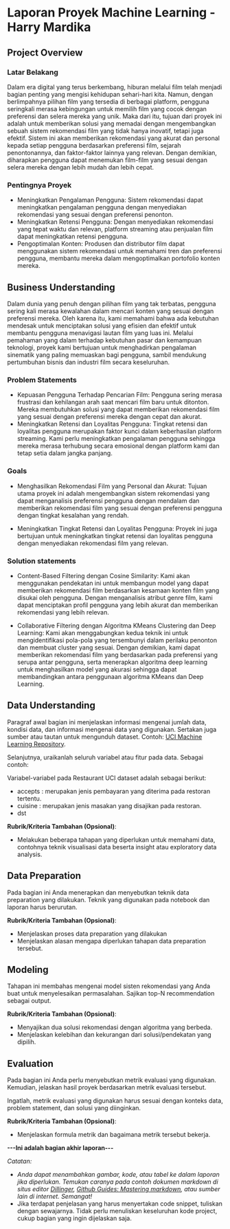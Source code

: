 # Laporan Proyek Machine Learning - Harry Mardika

## Project Overview

### Latar Belakang
Dalam era digital yang terus berkembang, hiburan melalui film telah menjadi bagian penting yang mengisi kehidupan sehari-hari kita. Namun, dengan berlimpahnya pilihan film yang tersedia di berbagai platform, pengguna seringkali merasa kebingungan untuk memilih film yang cocok dengan preferensi dan selera mereka yang unik. Maka dari itu, tujuan dari proyek ini adalah untuk memberikan solusi yang memadai dengan mengembangkan sebuah sistem rekomendasi film yang tidak hanya inovatif, tetapi juga efektif. Sistem ini akan memberikan rekomendasi yang akurat dan personal kepada setiap pengguna berdasarkan preferensi film, sejarah penontonannya, dan faktor-faktor lainnya yang relevan. Dengan demikian, diharapkan pengguna dapat menemukan film-film yang sesuai dengan selera mereka dengan lebih mudah dan lebih cepat.

### Pentingnya Proyek
- Meningkatkan Pengalaman Pengguna: Sistem rekomendasi dapat meningkatkan pengalaman pengguna dengan menyediakan rekomendasi yang sesuai dengan preferensi penonton.
- Meningkatkan Retensi Pengguna: Dengan menyediakan rekomendasi yang tepat waktu dan relevan, platform streaming atau penjualan film dapat meningkatkan retensi pengguna.
- Pengoptimalan Konten: Produsen dan distributor film dapat menggunakan sistem rekomendasi untuk memahami tren dan preferensi pengguna, membantu mereka dalam mengoptimalkan portofolio konten mereka.

## Business Understanding
Dalam dunia yang penuh dengan pilihan film yang tak terbatas, pengguna sering kali merasa kewalahan dalam mencari konten yang sesuai dengan preferensi mereka. Oleh karena itu, kami memahami bahwa ada kebutuhan mendesak untuk menciptakan solusi yang efisien dan efektif untuk membantu pengguna menavigasi lautan film yang luas ini. Melalui pemahaman yang dalam terhadap kebutuhan pasar dan kemampuan teknologi, proyek kami bertujuan untuk menghadirkan pengalaman sinematik yang paling memuaskan bagi pengguna, sambil mendukung pertumbuhan bisnis dan industri film secara keseluruhan.

### Problem Statements
- Kepuasan Pengguna Terhadap Pencarian Film: Pengguna sering merasa frustrasi dan kehilangan arah saat mencari film baru untuk ditonton. Mereka membutuhkan solusi yang dapat memberikan rekomendasi film yang sesuai dengan preferensi mereka dengan cepat dan akurat.
- Meningkatkan Retensi dan Loyalitas Pengguna: Tingkat retensi dan loyalitas pengguna merupakan faktor kunci dalam keberhasilan platform streaming. Kami perlu meningkatkan pengalaman pengguna sehingga mereka merasa terhubung secara emosional dengan platform kami dan tetap setia dalam jangka panjang.

### Goals
- Menghasilkan Rekomendasi Film yang Personal dan Akurat: Tujuan utama proyek ini adalah mengembangkan sistem rekomendasi yang dapat menganalisis preferensi pengguna dengan mendalam dan memberikan rekomendasi film yang sesuai dengan preferensi pengguna dengan tingkat kesalahan yang rendah.

- Meningkatkan Tingkat Retensi dan Loyalitas Pengguna: Proyek ini juga bertujuan untuk meningkatkan tingkat retensi dan loyalitas pengguna dengan menyediakan rekomendasi film yang relevan.

### Solution statements
- Content-Based Filtering dengan Cosine Similarity: Kami akan menggunakan pendekatan ini untuk membangun model yang dapat memberikan rekomendasi film berdasarkan kesamaan konten film yang disukai oleh pengguna. Dengan menganalisis atribut genre film, kami dapat menciptakan profil pengguna yang lebih akurat dan memberikan rekomendasi yang lebih relevan.

- Collaborative Filtering dengan Algoritma KMeans Clustering dan Deep Learning: Kami akan menggabungkan kedua teknik ini untuk mengidentifikasi pola-pola yang tersembunyi dalam perilaku penonton dan membuat cluster yang sesuai. Dengan demikian, kami dapat memberikan rekomendasi film yang berdasarkan pada preferensi yang serupa antar pengguna, serta menerapkan algoritma deep learning untuk menghasilkan model yang akurasi sehingga dapat membandingkan antara penggunaan algoritma KMeans dan Deep Learning.

## Data Understanding
Paragraf awal bagian ini menjelaskan informasi mengenai jumlah data, kondisi data, dan informasi mengenai data yang digunakan. Sertakan juga sumber atau tautan untuk mengunduh dataset. Contoh: [UCI Machine Learning Repository](https://archive.ics.uci.edu/ml/datasets/Restaurant+%26+consumer+data).

Selanjutnya, uraikanlah seluruh variabel atau fitur pada data. Sebagai contoh:  

Variabel-variabel pada Restaurant UCI dataset adalah sebagai berikut:
- accepts : merupakan jenis pembayaran yang diterima pada restoran tertentu.
- cuisine : merupakan jenis masakan yang disajikan pada restoran.
- dst

**Rubrik/Kriteria Tambahan (Opsional)**:
- Melakukan beberapa tahapan yang diperlukan untuk memahami data, contohnya teknik visualisasi data beserta insight atau exploratory data analysis.

## Data Preparation
Pada bagian ini Anda menerapkan dan menyebutkan teknik data preparation yang dilakukan. Teknik yang digunakan pada notebook dan laporan harus berurutan.

**Rubrik/Kriteria Tambahan (Opsional)**: 
- Menjelaskan proses data preparation yang dilakukan
- Menjelaskan alasan mengapa diperlukan tahapan data preparation tersebut.

## Modeling
Tahapan ini membahas mengenai model sisten rekomendasi yang Anda buat untuk menyelesaikan permasalahan. Sajikan top-N recommendation sebagai output.

**Rubrik/Kriteria Tambahan (Opsional)**: 
- Menyajikan dua solusi rekomendasi dengan algoritma yang berbeda.
- Menjelaskan kelebihan dan kekurangan dari solusi/pendekatan yang dipilih.

## Evaluation
Pada bagian ini Anda perlu menyebutkan metrik evaluasi yang digunakan. Kemudian, jelaskan hasil proyek berdasarkan metrik evaluasi tersebut.

Ingatlah, metrik evaluasi yang digunakan harus sesuai dengan konteks data, problem statement, dan solusi yang diinginkan.

**Rubrik/Kriteria Tambahan (Opsional)**: 
- Menjelaskan formula metrik dan bagaimana metrik tersebut bekerja.

**---Ini adalah bagian akhir laporan---**

_Catatan:_
- _Anda dapat menambahkan gambar, kode, atau tabel ke dalam laporan jika diperlukan. Temukan caranya pada contoh dokumen markdown di situs editor [Dillinger](https://dillinger.io/), [Github Guides: Mastering markdown](https://guides.github.com/features/mastering-markdown/), atau sumber lain di internet. Semangat!_
- Jika terdapat penjelasan yang harus menyertakan code snippet, tuliskan dengan sewajarnya. Tidak perlu menuliskan keseluruhan kode project, cukup bagian yang ingin dijelaskan saja.
